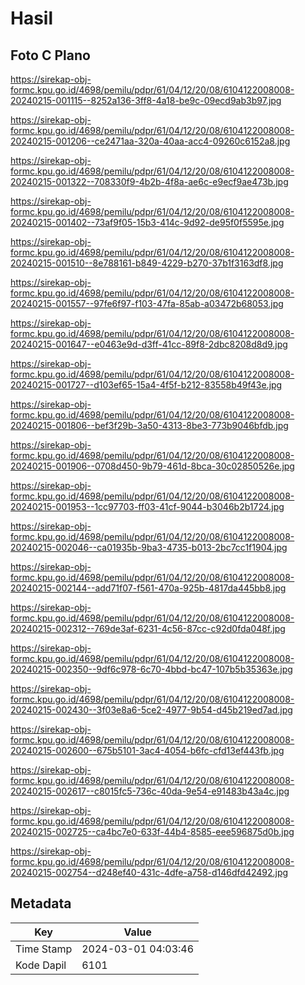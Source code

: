 # Hasil

## Foto C Plano

https://sirekap-obj-formc.kpu.go.id/4698/pemilu/pdpr/61/04/12/20/08/6104122008008-20240215-001115--8252a136-3ff8-4a18-be9c-09ecd9ab3b97.jpg

https://sirekap-obj-formc.kpu.go.id/4698/pemilu/pdpr/61/04/12/20/08/6104122008008-20240215-001206--ce2471aa-320a-40aa-acc4-09260c6152a8.jpg

https://sirekap-obj-formc.kpu.go.id/4698/pemilu/pdpr/61/04/12/20/08/6104122008008-20240215-001322--708330f9-4b2b-4f8a-ae6c-e9ecf9ae473b.jpg

https://sirekap-obj-formc.kpu.go.id/4698/pemilu/pdpr/61/04/12/20/08/6104122008008-20240215-001402--73af9f05-15b3-414c-9d92-de95f0f5595e.jpg

https://sirekap-obj-formc.kpu.go.id/4698/pemilu/pdpr/61/04/12/20/08/6104122008008-20240215-001510--8e788161-b849-4229-b270-37b1f3163df8.jpg

https://sirekap-obj-formc.kpu.go.id/4698/pemilu/pdpr/61/04/12/20/08/6104122008008-20240215-001557--97fe6f97-f103-47fa-85ab-a03472b68053.jpg

https://sirekap-obj-formc.kpu.go.id/4698/pemilu/pdpr/61/04/12/20/08/6104122008008-20240215-001647--e0463e9d-d3ff-41cc-89f8-2dbc8208d8d9.jpg

https://sirekap-obj-formc.kpu.go.id/4698/pemilu/pdpr/61/04/12/20/08/6104122008008-20240215-001727--d103ef65-15a4-4f5f-b212-83558b49f43e.jpg

https://sirekap-obj-formc.kpu.go.id/4698/pemilu/pdpr/61/04/12/20/08/6104122008008-20240215-001806--bef3f29b-3a50-4313-8be3-773b9046bfdb.jpg

https://sirekap-obj-formc.kpu.go.id/4698/pemilu/pdpr/61/04/12/20/08/6104122008008-20240215-001906--0708d450-9b79-461d-8bca-30c02850526e.jpg

https://sirekap-obj-formc.kpu.go.id/4698/pemilu/pdpr/61/04/12/20/08/6104122008008-20240215-001953--1cc97703-ff03-41cf-9044-b3046b2b1724.jpg

https://sirekap-obj-formc.kpu.go.id/4698/pemilu/pdpr/61/04/12/20/08/6104122008008-20240215-002046--ca01935b-9ba3-4735-b013-2bc7cc1f1904.jpg

https://sirekap-obj-formc.kpu.go.id/4698/pemilu/pdpr/61/04/12/20/08/6104122008008-20240215-002144--add71f07-f561-470a-925b-4817da445bb8.jpg

https://sirekap-obj-formc.kpu.go.id/4698/pemilu/pdpr/61/04/12/20/08/6104122008008-20240215-002312--769de3af-6231-4c56-87cc-c92d0fda048f.jpg

https://sirekap-obj-formc.kpu.go.id/4698/pemilu/pdpr/61/04/12/20/08/6104122008008-20240215-002350--9df6c978-6c70-4bbd-bc47-107b5b35363e.jpg

https://sirekap-obj-formc.kpu.go.id/4698/pemilu/pdpr/61/04/12/20/08/6104122008008-20240215-002430--3f03e8a6-5ce2-4977-9b54-d45b219ed7ad.jpg

https://sirekap-obj-formc.kpu.go.id/4698/pemilu/pdpr/61/04/12/20/08/6104122008008-20240215-002600--675b5101-3ac4-4054-b6fc-cfd13ef443fb.jpg

https://sirekap-obj-formc.kpu.go.id/4698/pemilu/pdpr/61/04/12/20/08/6104122008008-20240215-002617--c8015fc5-736c-40da-9e54-e91483b43a4c.jpg

https://sirekap-obj-formc.kpu.go.id/4698/pemilu/pdpr/61/04/12/20/08/6104122008008-20240215-002725--ca4bc7e0-633f-44b4-8585-eee596875d0b.jpg

https://sirekap-obj-formc.kpu.go.id/4698/pemilu/pdpr/61/04/12/20/08/6104122008008-20240215-002754--d248ef40-431c-4dfe-a758-d146dfd42492.jpg


## Metadata

| Key        | Value               |
| ---------- | ------------------- |
| Time Stamp | 2024-03-01 04:03:46 |
| Kode Dapil | 6101                |



